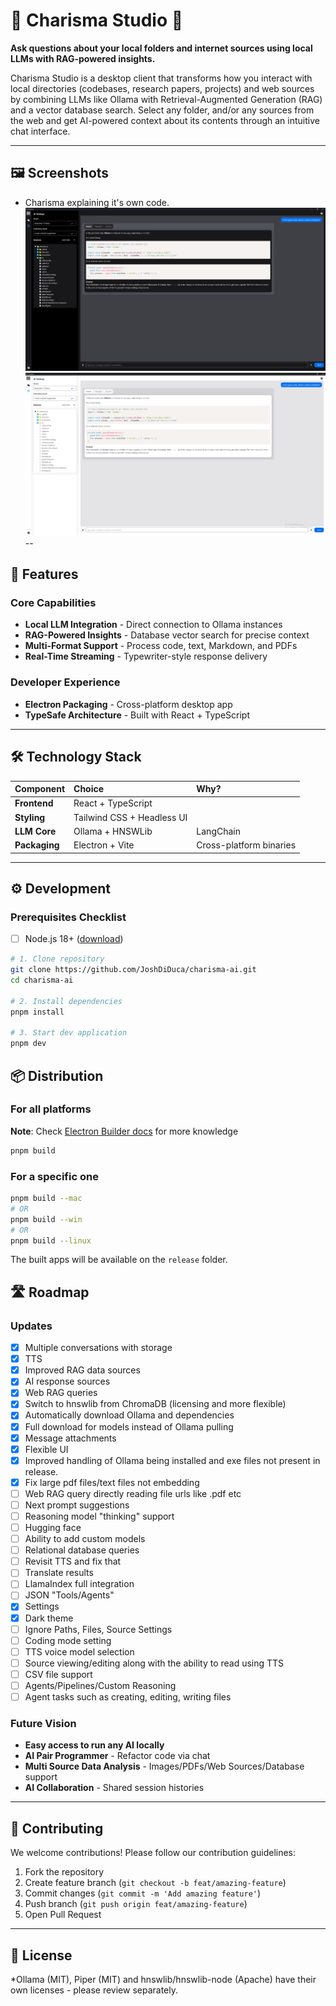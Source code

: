 # 🌟 Charisma Studio 🌟

**Ask questions about your local folders and internet sources using local LLMs with RAG-powered insights.**

Charisma Studio is a desktop client that transforms how you interact with local directories (codebases, research papers, projects) and web sources by combining LLMs like Ollama with Retrieval-Augmented Generation (RAG) and a vector database search. Select any folder, and/or any sources from the web and get AI-powered context about its contents through an intuitive chat interface.

---

## 🖼️ Screenshots
- Charisma explaining it's own code.
![Screenshot](screenshots/Screenshot.png)
![Screenshot](screenshots/Screenshot_lightmode.png)
--

## 🚀 Features

### Core Capabilities

- **Local LLM Integration** - Direct connection to Ollama instances
- **RAG-Powered Insights** - Database vector search for precise context
- **Multi-Format Support** - Process code, text, Markdown, and PDFs
- **Real-Time Streaming** - Typewriter-style response delivery

### Developer Experience

- **Electron Packaging** - Cross-platform desktop app
- **TypeSafe Architecture** - Built with React + TypeScript

---

## 🛠 Technology Stack

| Component | Choice | Why? |
| :-- | :-- | :-- |
| **Frontend** | React + TypeScript |
| **Styling** | Tailwind CSS + Headless UI |
| **LLM Core** | Ollama + HNSWLib | LangChain | Local-first, privacy focused |
| **Packaging** | Electron + Vite | Cross-platform binaries |


---

## ⚙️ Development

### Prerequisites Checklist
- [ ] Node.js 18+ ([download](https://nodejs.org/))

```bash
# 1. Clone repository
git clone https://github.com/JoshDiDuca/charisma-ai.git
cd charisma-ai

# 2. Install dependencies
pnpm install

# 3. Start dev application
pnpm dev
```

## 📦 Distribution

### For all platforms

**Note**: Check [Electron Builder docs](https://www.electron.build/cli) for more knowledge

```bash
pnpm build
```

### For a specific one

```bash
pnpm build --mac
# OR
pnpm build --win
# OR
pnpm build --linux
```

The built apps will be available on the `release` folder.

## 🛣 Roadmap

### Updates

- [x] Multiple conversations with storage
- [x] TTS
- [x] Improved RAG data sources
- [x] AI response sources
- [x] Web RAG queries
- [x] Switch to hnswlib from ChromaDB (licensing and more flexible)
- [x] Automatically download Ollama and dependencies
- [x] Full download for models instead of Ollama pulling
- [x] Message attachments
- [x] Flexible UI
- [x] Improved handling of Ollama being installed and exe files not present in release.
- [x] Fix large pdf files/text files not embedding
- [ ] Web RAG query directly reading file urls like .pdf etc
- [ ] Next prompt suggestions
- [ ] Reasoning model "thinking" support
- [ ] Hugging face
- [ ] Ability to add custom models
- [ ] Relational database queries
- [ ] Revisit TTS and fix that
- [ ] Translate results
- [ ] LlamaIndex full integration
- [ ] JSON "Tools/Agents"
- [x] Settings
- [x] Dark theme
- [ ] Ignore Paths, Files, Source Settings
- [ ] Coding mode setting
- [ ] TTS voice model selection
- [ ] Source viewing/editing along with the ability to read using TTS
- [ ] CSV file support
- [ ] Agents/Pipelines/Custom Reasoning
- [ ] Agent tasks such as creating, editing, writing files

### Future Vision

- **Easy access to run any AI locally**
- **AI Pair Programmer** - Refactor code via chat
- **Multi Source Data Analysis** - Images/PDFs/Web Sources/Database support
- **AI Collaboration** - Shared session histories

---

## 🤝 Contributing

We welcome contributions! Please follow our contribution guidelines:

1. Fork the repository
2. Create feature branch (`git checkout -b feat/amazing-feature`)
3. Commit changes (`git commit -m 'Add amazing feature'`)
4. Push branch (`git push origin feat/amazing-feature`)
5. Open Pull Request

---

## 📜 License

*Ollama (MIT), Piper (MIT) and hnswlib/hnswlib-node (Apache) have their own licenses - please review separately.
